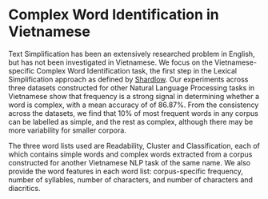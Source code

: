 # Complex Word Identification in Vietnamese 

Text Simplification has been an extensively researched problem in English, but has not been investigated in Vietnamese. We focus on the Vietnamese-specific Complex Word Identification task, the first step in the Lexical Simplification approach as defined by [Shardlow](https://aclanthology.org/P13-3015.pdf). Our experiments across three datasets constructed for other Natural Language Processing tasks in Vietnamese show that frequency is a strong signal in determining whether a word is complex, with a mean accuracy of of 86.87%. From the consistency across the datasets, we find that 10% of most frequent words in any corpus can be labelled as simple, and the rest as complex, although there may be more variability for smaller corpora.  

The three word lists used are Readability, Cluster and Classification, each of which contains simple words and complex words extracted from a corpus  constructed for another Vietnamese NLP task of the same name. We also provide the word features in each word list: corpus-specific frequency, number of syllables, number of characters, and number of characters and diacritics.
